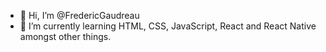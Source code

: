 - 👋 Hi, I’m @FredericGaudreau
- 🌱 I’m currently learning HTML, CSS, JavaScript, React and React Native amongst other things.


<!---
FredericGaudreau/FredericGaudreau is a ✨ special ✨ repository because its `README.md` (this file) appears on your GitHub profile.
You can click the Preview link to take a look at your changes.
--->
